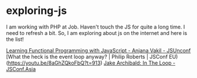 # exploring-js

I am working with PHP at Job. Haven't touch the JS for quite a long time. I need to refresh a bit. So, I am exploring about js on the internet and here is the list!

[Learning Functional Programming with JavaScript - Anjana Vakil - JSUnconf](https://www.youtube.com/watch?v=e-5obm1G_FY)
[What the heck is the event loop anyway? | Philip Roberts | JSConf EU)(https://youtu.be/8aGhZQkoFbQ?t=913)
[Jake Archibald: In The Loop - JSConf.Asia](https://youtu.be/cCOL7MC4Pl0?t=411)
